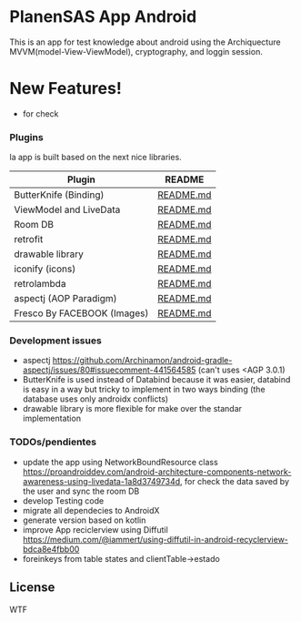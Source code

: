 # PlanenSAS App Android


This is an app for test knowledge about android using the Archiquecture MVVM(model-View-ViewModel), cryptography, and loggin session.

# New Features!

  - for check

### Plugins

la app is built based on the next nice libraries.

| Plugin | README |
| ------ | ------ |
| ButterKnife (Binding) |             [README.md][PlDb] |
| ViewModel and LiveData |  [README.md][PlGh] |
| Room DB |                 [README.md][PlGd] |
| retrofit |                [README.md][PlOd] |
| drawable library |        [README.md][PlMe] |
| iconify (icons)|                 [README.md][PlGa] |
| retrolambda |             [README.md][PlRL] |
| aspectj  (AOP Paradigm)|                 [README.md][PlAJ] |
| Fresco By FACEBOOK (Images)|      [README.md][PlFresco] |


### Development issues
-  aspectj https://github.com/Archinamon/android-gradle-aspectj/issues/80#issuecomment-441564585 (can't uses <AGP 3.0.1)
-  ButterKnife is used instead of Databind because it was easier, databind is easy in a way but tricky to implement in two ways binding (the database uses only androidx conflicts)
-  drawable library is more flexible for make over the standar implementation

### TODOs/pendientes

 - update the app using NetworkBoundResource class https://proandroiddev.com/android-architecture-components-network-awareness-using-livedata-1a8d3749734d, for check the data saved by the user and sync the room DB
 - develop Testing code
 - migrate all dependecies to AndroidX
 - generate version based on kotlin
 - improve App reciclerview using Diffutil https://medium.com/@iammert/using-diffutil-in-android-recyclerview-bdca8e4fbb00
 - foreinkeys from table states and clientTable->estado


License
----

WTF


[//]: # (These are reference links used in the body of this note and get stripped out when the markdown processor does its job. There is no need to format nicely because it shouldn't be seen. Thanks SO - http://stackoverflow.com/questions/4823468/store-comments-in-markdown-syntax)

   [PlDb]: <https://jakewharton.github.io/butterknife/>
   [PlGh]: <https://developer.android.com/jetpack/docs/guide>
   [PlGd]: <https://developer.android.com/topic/libraries/architecture/room>
   [PlOd]: <https://square.github.io/retrofit/>
   [PlMe]: <https://github.com/mikepenz/MaterialDrawer>
   [PlGa]: <https://github.com/mikepenz/Android-Iconics>
   [PlRL]: <https://github.com/evant/gradle-retrolambda>
   [PlAJ]: <https://github.com/Archinamon/android-gradle-aspectj>
   [PlFresco]: <https://frescolib.org/>
